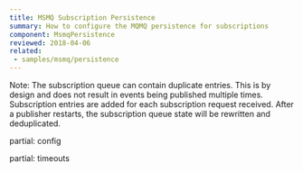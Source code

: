 ```yaml
---
title: MSMQ Subscription Persistence
summary: How to configure the MQMQ persistence for subscriptions
component: MsmqPersistence
reviewed: 2018-04-06
related:
 - samples/msmq/persistence
---
```


Note: The subscription queue can contain duplicate entries. This is by design and does not result in events being published multiple times. Subscription entries are added for each subscription request received. After a publisher restarts, the subscription queue state will be rewritten and deduplicated.

partial: config


partial: timeouts

